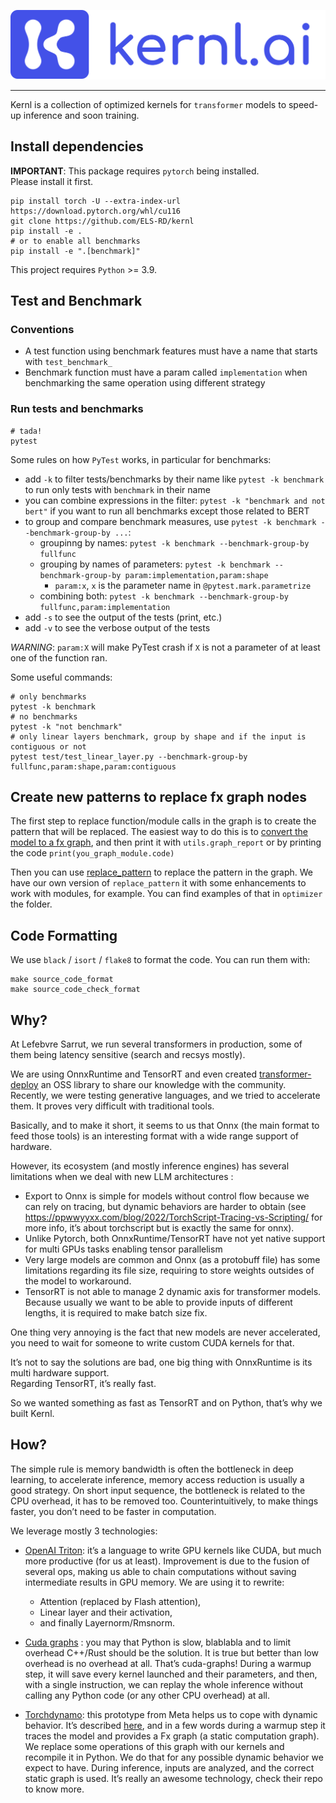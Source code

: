![Kernl logo](./resources/images/logo-readme.svg)

---

Kernl is a collection of optimized kernels for `transformer` models to speed-up inference and soon training.

## Install dependencies

**IMPORTANT**: This package requires `pytorch` being installed.\
Please install it first.

```shell
pip install torch -U --extra-index-url https://download.pytorch.org/whl/cu116
git clone https://github.com/ELS-RD/kernl
pip install -e .
# or to enable all benchmarks
pip install -e ".[benchmark]"
```

This project requires `Python` >= 3.9.

## Test and Benchmark

### Conventions

- A test function using benchmark features must have a name that starts with `test_benchmark_`
- Benchmark function must have a param called `implementation` when benchmarking the same operation using different
  strategy

### Run tests and benchmarks

```shell
# tada!
pytest
```

Some rules on how `PyTest` works, in particular for benchmarks:

- add `-k` to filter tests/benchmarks by their name like `pytest -k benchmark` to run only tests with `benchmark`
  in their name
- you can combine expressions in the filter: `pytest -k "benchmark and not bert"` if you want to run all benchmarks
  except those related to BERT
- to group and compare benchmark measures, use `pytest -k benchmark --benchmark-group-by ...`:
  - groupinng by names: `pytest -k benchmark --benchmark-group-by fullfunc`
  - grouping by names of parameters: `pytest -k benchmark --benchmark-group-by param:implementation,param:shape`
    - `param:x`, `x` is the parameter name in `@pytest.mark.parametrize`
  - combining both: `pytest -k benchmark --benchmark-group-by fullfunc,param:implementation`
- add `-s` to see the output of the tests (print, etc.)
- add `-v` to see the verbose output of the tests

*WARNING*: `param:X` will make PyTest crash if `X` is not a parameter of at least one of the function ran.

Some useful commands:

```shell
# only benchmarks
pytest -k benchmark
# no benchmarks
pytest -k "not benchmark"
# only linear layers benchmark, group by shape and if the input is contiguous or not 
pytest test/test_linear_layer.py --benchmark-group-by fullfunc,param:shape,param:contiguous
```

## Create new patterns to replace fx graph nodes

The first step to replace function/module calls in the graph is to create the pattern that will be replaced.
The easiest way to do this is to [convert the model to a fx graph](https://pytorch.org/docs/stable/fx.html), and then
print it with `utils.graph_report` or by printing the code `print(you_graph_module.code)`

Then you can use [replace_pattern](https://pytorch.org/docs/stable/fx.html#torch.fx.replace_pattern) to replace the
pattern in the graph. We have our own version of `replace_pattern` it with some enhancements to work with modules, for
example. You can find examples of that in `optimizer` the folder.

## Code Formatting

We use `black` / `isort` / `flake8` to format the code. You can run them with:

```shell
make source_code_format
make source_code_check_format
```

## Why?

At Lefebvre Sarrut, we run several transformers in production, some of them being latency sensitive (search and recsys mostly).

We are using OnnxRuntime and TensorRT and even created 
[transformer-deploy](https://github.com/ELS-RD/transformer-deploy) an OSS library to share our knowledge with the community.  
Recently, we were testing generative languages, and we tried to accelerate them. It proves very difficult with traditional tools.

Basically, and to make it short, it seems to us that Onnx (the main format to feed those tools) is an interesting 
format with a wide range support of hardware. 

However, its ecosystem (and mostly inference engines) has several limitations when we deal with new LLM architectures :

* Export to Onnx is simple for models without control flow because we can rely on tracing, 
  but dynamic behaviors are harder to obtain (see https://ppwwyyxx.com/blog/2022/TorchScript-Tracing-vs-Scripting/ for 
  more info, it’s about torchscript but is exactly the same for onnx).
* Unlike Pytorch, both OnnxRuntime/TensorRT have not yet native support for multi GPUs tasks enabling tensor parallelism
* Very large models are common and Onnx (as a protobuff file) has some limitations regarding its file size, 
  requiring to store weights outsides of the model to workaround.
* TensorRT is not able to manage 2 dynamic axis for transformer models. 
  Because usually we want to be able to provide inputs of different lengths, it is required to make batch size fix.

One thing very annoying is the fact that new models are never accelerated, you need to wait for someone to write custom CUDA kernels for that.

It’s not to say the solutions are bad, one big thing with OnnxRuntime is its multi hardware support.  
Regarding TensorRT, it’s really fast.

So we wanted something as fast as TensorRT and on Python, that’s why we built Kernl.

## How?

The simple rule is memory bandwidth is often the bottleneck in deep learning, to accelerate inference, memory access reduction is usually a good strategy. On short input sequence, the bottleneck is related to the CPU overhead, it has to be removed too. Counterintuitively, to make things faster, you don’t need to be faster in computation.

We leverage mostly 3 technologies:

- [OpenAI Triton](https://triton-lang.org/): it’s a language to write GPU kernels like CUDA, but much more productive
  (for us at least). Improvement is due to the fusion of several ops, making us able to chain computations without
  saving intermediate results in GPU memory. We are using it to rewrite:

  - Attention (replaced by Flash attention),
  - Linear layer and their activation,
  - and finally Layernorm/Rmsnorm.

- [Cuda graphs](https://pytorch.org/blog/accelerating-pytorch-with-cuda-graphs/) : you may that Python is slow,
  blablabla  and to limit overhead C++/Rust should be the solution.
  It is true but better than low overhead is no overhead at all. That’s cuda-graphs!
  During a warmup step, it will save every kernel launched and their parameters, and then, with a single instruction,
  we can replay the whole inference without calling any Python code (or any other CPU overhead) at all.

- [Torchdynamo](https://github.com/pytorch/torchdynamo/): this prototype from Meta helps us to cope with dynamic
  behavior. It’s described [here](https://dev-discuss.pytorch.org/t/torchinductor-a-pytorch-native-compiler-with-define-by-run-ir-and-symbolic-shapes/747),
  and in a few words during a warmup step it traces the model and provides a Fx graph (a static computation graph).
  We replace some operations of this graph with our kernels and recompile it in Python.
  We do that for any possible dynamic behavior we expect to have. During inference, inputs are analyzed, and the correct
  static graph is used. It’s really an awesome technology, check their repo to know more.
